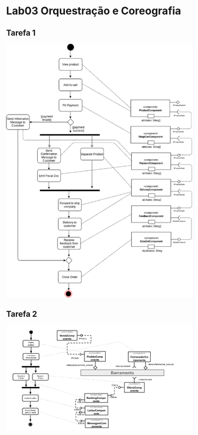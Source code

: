 # Lab03 Orquestração e Coreografia

## Tarefa 1

![Tarefa1 Image](imagens/tarefa1.png)

## Tarefa 2

![Tarefa2 Image](imagens/tarefa2.png)


